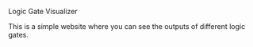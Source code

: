 Logic Gate Visualizer

This is a simple website where you can see the outputs of different logic gates.
